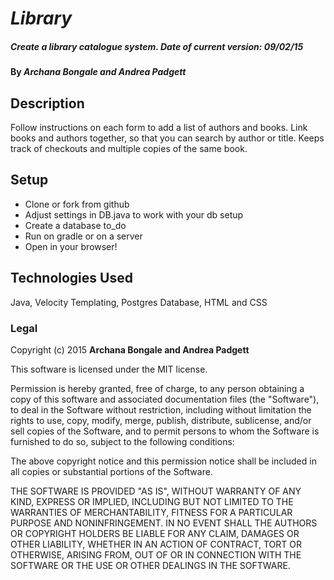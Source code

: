 # _Library_

##### _Create a library catalogue system. Date of current version: 09/02/15_

#### By _**Archana Bongale and Andrea Padgett**_

## Description

Follow instructions on each form to add a list of authors and books. Link books and authors together, so that you can search by author or title. Keeps track of checkouts and multiple copies of the same book.

## Setup

* Clone or fork from github
* Adjust settings in DB.java to work with your db setup
* Create a database to_do
* Run on gradle or on a server
* Open in your browser!


## Technologies Used

Java, Velocity Templating, Postgres Database, HTML and CSS



### Legal

Copyright (c) 2015 **Archana Bongale and Andrea Padgett**

This software is licensed under the MIT license.

Permission is hereby granted, free of charge, to any person obtaining a copy
of this software and associated documentation files (the "Software"), to deal
in the Software without restriction, including without limitation the rights
to use, copy, modify, merge, publish, distribute, sublicense, and/or sell
copies of the Software, and to permit persons to whom the Software is
furnished to do so, subject to the following conditions:

The above copyright notice and this permission notice shall be included in
all copies or substantial portions of the Software.

THE SOFTWARE IS PROVIDED "AS IS", WITHOUT WARRANTY OF ANY KIND, EXPRESS OR
IMPLIED, INCLUDING BUT NOT LIMITED TO THE WARRANTIES OF MERCHANTABILITY,
FITNESS FOR A PARTICULAR PURPOSE AND NONINFRINGEMENT. IN NO EVENT SHALL THE
AUTHORS OR COPYRIGHT HOLDERS BE LIABLE FOR ANY CLAIM, DAMAGES OR OTHER
LIABILITY, WHETHER IN AN ACTION OF CONTRACT, TORT OR OTHERWISE, ARISING FROM,
OUT OF OR IN CONNECTION WITH THE SOFTWARE OR THE USE OR OTHER DEALINGS IN
THE SOFTWARE.
